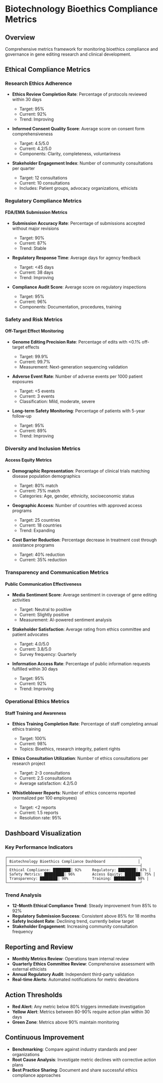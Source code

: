 # Biotechnology Bioethics Compliance Metrics

## Overview
Comprehensive metrics framework for monitoring bioethics compliance and governance in gene editing research and clinical development.

## Ethical Compliance Metrics

### Research Ethics Adherence
- **Ethics Review Completion Rate**: Percentage of protocols reviewed within 30 days
  - Target: 95%
  - Current: 92%
  - Trend: Improving

- **Informed Consent Quality Score**: Average score on consent form comprehensiveness
  - Target: 4.5/5.0
  - Current: 4.2/5.0
  - Components: Clarity, completeness, voluntariness

- **Stakeholder Engagement Index**: Number of community consultations per quarter
  - Target: 12 consultations
  - Current: 10 consultations
  - Includes: Patient groups, advocacy organizations, ethicists

### Regulatory Compliance Metrics

#### FDA/EMA Submission Metrics
- **Submission Accuracy Rate**: Percentage of submissions accepted without major revisions
  - Target: 90%
  - Current: 87%
  - Trend: Stable

- **Regulatory Response Time**: Average days for agency feedback
  - Target: <45 days
  - Current: 38 days
  - Trend: Improving

- **Compliance Audit Score**: Average score on regulatory inspections
  - Target: 95%
  - Current: 96%
  - Components: Documentation, procedures, training

### Safety and Risk Metrics

#### Off-Target Effect Monitoring
- **Genome Editing Precision Rate**: Percentage of edits with <0.1% off-target effects
  - Target: 99.9%
  - Current: 99.7%
  - Measurement: Next-generation sequencing validation

- **Adverse Event Rate**: Number of adverse events per 1000 patient exposures
  - Target: <5 events
  - Current: 3 events
  - Classification: Mild, moderate, severe

- **Long-term Safety Monitoring**: Percentage of patients with 5-year follow-up
  - Target: 95%
  - Current: 89%
  - Trend: Improving

### Diversity and Inclusion Metrics

#### Access Equity Metrics
- **Demographic Representation**: Percentage of clinical trials matching disease population demographics
  - Target: 80% match
  - Current: 75% match
  - Categories: Age, gender, ethnicity, socioeconomic status

- **Geographic Access**: Number of countries with approved access programs
  - Target: 25 countries
  - Current: 18 countries
  - Trend: Expanding

- **Cost Barrier Reduction**: Percentage decrease in treatment cost through assistance programs
  - Target: 40% reduction
  - Current: 35% reduction

### Transparency and Communication Metrics

#### Public Communication Effectiveness
- **Media Sentiment Score**: Average sentiment in coverage of gene editing activities
  - Target: Neutral to positive
  - Current: Slightly positive
  - Measurement: AI-powered sentiment analysis

- **Stakeholder Satisfaction**: Average rating from ethics committee and patient advocates
  - Target: 4.0/5.0
  - Current: 3.8/5.0
  - Survey frequency: Quarterly

- **Information Access Rate**: Percentage of public information requests fulfilled within 30 days
  - Target: 95%
  - Current: 92%
  - Trend: Improving

### Operational Ethics Metrics

#### Staff Training and Awareness
- **Ethics Training Completion Rate**: Percentage of staff completing annual ethics training
  - Target: 100%
  - Current: 98%
  - Topics: Bioethics, research integrity, patient rights

- **Ethics Consultation Utilization**: Number of ethics consultations per research project
  - Target: 2-3 consultations
  - Current: 2.5 consultations
  - Average satisfaction: 4.2/5.0

- **Whistleblower Reports**: Number of ethics concerns reported (normalized per 100 employees)
  - Target: <2 reports
  - Current: 1.5 reports
  - Resolution rate: 95%

## Dashboard Visualization

### Key Performance Indicators
```
┌─────────────────────────────────────────────────────────────┐
│ Biotechnology Bioethics Compliance Dashboard               │
├─────────────────────────────────────────────────────────────┤
│ Ethical Compliance: ████████░ 92%     Regulatory: ████████░ 87% │
│ Safety Metrics: █████████░ 96%        Access Equity: ███████░ 75% │
│ Transparency: ████████░ 90%           Training: ██████████ 98% │
└─────────────────────────────────────────────────────────────┘
```

### Trend Analysis
- **12-Month Ethical Compliance Trend**: Steady improvement from 85% to 92%
- **Regulatory Submission Success**: Consistent above 85% for 18 months
- **Safety Incident Rate**: Declining trend, currently below target
- **Stakeholder Engagement**: Increasing community consultation frequency

## Reporting and Review
- **Monthly Metrics Review**: Operations team internal review
- **Quarterly Ethics Committee Review**: Comprehensive assessment with external ethicists
- **Annual Regulatory Audit**: Independent third-party validation
- **Real-time Alerts**: Automated notifications for metric deviations

## Action Thresholds
- **Red Alert**: Any metric below 80% triggers immediate investigation
- **Yellow Alert**: Metrics between 80-90% require action plan within 30 days
- **Green Zone**: Metrics above 90% maintain monitoring

## Continuous Improvement
- **Benchmarking**: Compare against industry standards and peer organizations
- **Root Cause Analysis**: Investigate metric declines with corrective action plans
- **Best Practice Sharing**: Document and share successful ethics compliance approaches
